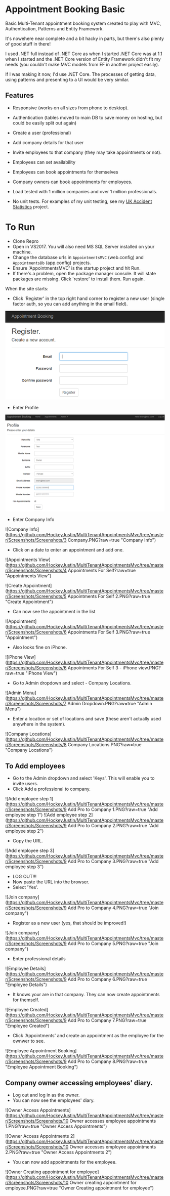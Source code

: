 # Appointment Booking Basic

Basic Multi-Tenant appointment booking system created to play with MVC, Authentication, Patterns and Entity Framework.

It's nowehere near complete and a bit hacky in parts, but there's also plenty of good stuff in there!

I used .NET full instead of .NET Core as when I started .NET Core was at 1.1 when I started and the .NET Core version of Entity Framework didn't fit my needs (you couldn't make MVC models from EF in another project easily).

If I was making it now, I'd use .NET Core. The processes of getting data, using patterns and presenting to a UI would be very similar.


## Features

- Responsive (works on all sizes from phone to desktop).
- Authentication (tables moved to main DB to save money on hosting, but could be easily split out again)
- Create a user (professional)
- Add company details for that user
- Invite employees to that company (they may take appointments or not).

- Employees can set availability
- Employees can book appointments for themselves
- Company owners can book appointments for employees.

- Load tested with 1 million companies and over 1 million professionals.
- No unit tests. For examples of my unit testing, see my [UK Accident Statistics](https://github.com/HockeyJustin/UkAccidentStatistics/tree/master/src/AccidentProcessor.Tests) project.

# To Run

- Clone Repro
- Open in VS2017. You will also need MS SQL Server installed on your machine.
- Change the database urls in `AppointmentsMVC` (web.config) and `AppointmentsDb` (app.config) projects.
- Ensure 'AppointmentsMVC' is the startup project and hit Run.
- If there's a problem, open the package manager console. It will state packages are missing. Click 'restore' to install them. Run again.

When the site starts:

- Click 'Register' in the top right hand corner to register a new user (single factor auth, so you can add anything in the email field).

![Register new user](https://github.com/HockeyJustin/MultiTenantAppointmentsMvc/blob/master/Screenshots/1%20Register.PNG?raw=true)

- Enter Profile

![Profile](https://github.com/HockeyJustin/MultiTenantAppointmentsMvc/blob/master/Screenshots/2%20Profile.PNG "Profile")

- Enter Company Info

![Company Info](https://github.com/HockeyJustin/MultiTenantAppointmentsMvc/tree/master/Screenshots/Screenshots/3 Company.PNG?raw=true "Company Info")

- Click on a date to enter an appointment and add one.

![Appointments View](https://github.com/HockeyJustin/MultiTenantAppointmentsMvc/tree/master/Screenshots/Screenshots/4 Appointments For Self?raw=true "Appointments View")

![Create Appointment](https://github.com/HockeyJustin/MultiTenantAppointmentsMvc/tree/master/Screenshots/Screenshots/5 Appointments For Self 2.PNG?raw=true "Create Appointment")

- Can now see the appointment in the list

![Appointment](https://github.com/HockeyJustin/MultiTenantAppointmentsMvc/tree/master/Screenshots/Screenshots/6 Appointments For Self 3.PNG?raw=true "Appointment")

- Also looks fine on iPhone.

![iPhone View](https://github.com/HockeyJustin/MultiTenantAppointmentsMvc/tree/master/Screenshots/Screenshots/6 Appointments For Self 3 - iPhone view.PNG?raw=true "iPhone View")

- Go to Admin dropdown and select - Company Locations.

![Admin Menu](https://github.com/HockeyJustin/MultiTenantAppointmentsMvc/tree/master/Screenshots/Screenshots/7 Admin Dropdown.PNG?raw=true "Admin Menu")

- Enter a location or set of locations and save (these aren't actually used anywhere in the system).

![Company Locations](https://github.com/HockeyJustin/MultiTenantAppointmentsMvc/tree/master/Screenshots/Screenshots/8 Company Locations.PNG?raw=true "Company Locations")

## To Add employees
- Go to the Admin dropdown and select 'Keys'. This will enable you to invite users.
- Click Add a professional to company.

![Add employee step 1](https://github.com/HockeyJustin/MultiTenantAppointmentsMvc/tree/master/Screenshots/Screenshots/9 Add Pro to Company 1.PNG?raw=true "Add employee step 1")
![Add employee step 2](https://github.com/HockeyJustin/MultiTenantAppointmentsMvc/tree/master/Screenshots/Screenshots/9 Add Pro to Company 2.PNG?raw=true "Add employee step 2")


- Copy the URL.

![Add employee step 3](https://github.com/HockeyJustin/MultiTenantAppointmentsMvc/tree/master/Screenshots/Screenshots/9 Add Pro to Company 3.PNG?raw=true "Add employee step 3")

- LOG OUT!!!
- Now paste the URL into the browser. 
- Select 'Yes'.

![Join company](https://github.com/HockeyJustin/MultiTenantAppointmentsMvc/tree/master/Screenshots/Screenshots/9 Add Pro to Company 4.PNG?raw=true "Join company")

- Register as a new user (yes, that should be improved!)

![Join company](https://github.com/HockeyJustin/MultiTenantAppointmentsMvc/tree/master/Screenshots/Screenshots/9 Add Pro to Company 5.PNG?raw=true "Join company")

- Enter professional details

![Employee Details](https://github.com/HockeyJustin/MultiTenantAppointmentsMvc/tree/master/Screenshots/Screenshots/9 Add Pro to Company 6.PNG?raw=true "Employee Details")

- It knows your are in that company. They can now create appointments for themself.

![Employee Created](https://github.com/HockeyJustin/MultiTenantAppointmentsMvc/tree/master/Screenshots/Screenshots/9 Add Pro to Company 7.PNG?raw=true "Employee Created")

- Click 'Appointments' and create an appointment as the employee for the ownwer to see.

![Employee Appointment Booking](https://github.com/HockeyJustin/MultiTenantAppointmentsMvc/tree/master/Screenshots/Screenshots/9 Add Pro to Company 8.PNG?raw=true "Employee Appointment Booking")

## Company owner accessing employees' diary.

- Log out and log in as the owner.
- You can now see the employees' diary.

![Owner Access Appointments](https://github.com/HockeyJustin/MultiTenantAppointmentsMvc/tree/master/Screenshots/Screenshots/10 Owner accesses employee appointments 1.PNG?raw=true "Owner Access Appointments")

![Owner Access Appointments 2](https://github.com/HockeyJustin/MultiTenantAppointmentsMvc/tree/master/Screenshots/Screenshots/10 Owner accesses employee appointments 2.PNG?raw=true "Owner Access Appointments 2")

- You can now add appointments for the employee.

![Owner Creating appointment for employee](https://github.com/HockeyJustin/MultiTenantAppointmentsMvc/tree/master/Screenshots/Screenshots/10 Owner creating appointment for employee.PNG?raw=true "Owner Creating appointment for employee")






